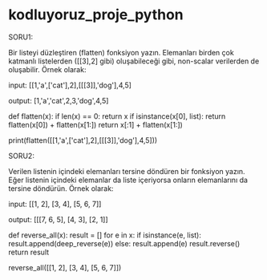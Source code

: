 # kodluyoruz_proje_python

SORU1:

Bir listeyi düzleştiren (flatten) fonksiyon yazın. Elemanları birden çok katmanlı listelerden ([[3],2] gibi) oluşabileceği gibi, non-scalar verilerden de oluşabilir. Örnek olarak:

input: [[1,'a',['cat'],2],[[[3]],'dog'],4,5]

output: [1,'a','cat',2,3,'dog',4,5]

def flatten(x):
    if len(x) == 0:
        return x
    if isinstance(x[0], list):
        return flatten(x[0]) + flatten(x[1:])
    return x[:1] + flatten(x[1:])

print(flatten([[1,'a',['cat'],2],[[[3]],'dog'],4,5]))


SORU2:

Verilen listenin içindeki elemanları tersine döndüren bir fonksiyon yazın. Eğer listenin içindeki elemanlar da liste içeriyorsa onların elemanlarını da tersine döndürün. Örnek olarak:

input: [[1, 2], [3, 4], [5, 6, 7]]

output: [[[7, 6, 5], [4, 3], [2, 1]]

def reverse_all(x):
    result = []
    for e in x:
        if isinstance(e, list):
            result.append(deep_reverse(e))
        else:
            result.append(e)
    result.reverse()
    return result

reverse_all([[1, 2], [3, 4], [5, 6, 7]])
